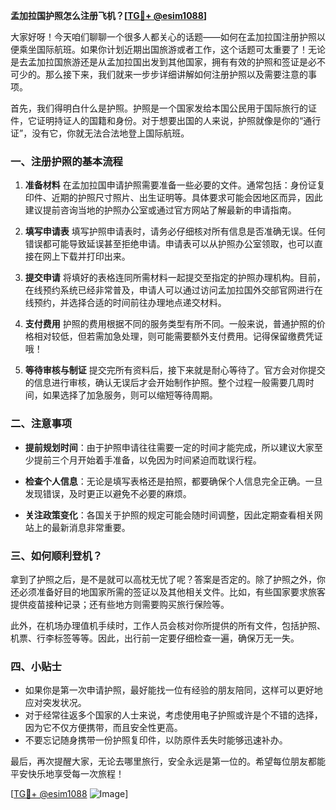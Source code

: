 **孟加拉国护照怎么注册飞机？[[TG💪+ @esim1088](https://t.me/s/esim1088)]**

大家好呀！今天咱们聊聊一个很多人都关心的话题——如何在孟加拉国注册护照以便乘坐国际航班。如果你计划近期出国旅游或者工作，这个话题可太重要了！无论是去孟加拉国旅游还是从孟加拉国出发到其他国家，拥有有效的护照和签证是必不可少的。那么接下来，我们就来一步步详细讲解如何注册护照以及需要注意的事项。

首先，我们得明白什么是护照。护照是一个国家发给本国公民用于国际旅行的证件，它证明持证人的国籍和身份。对于想要出国的人来说，护照就像是你的“通行证”，没有它，你就无法合法地登上国际航班。

### 一、注册护照的基本流程

1. **准备材料**
   在孟加拉国申请护照需要准备一些必要的文件。通常包括：身份证复印件、近期的护照尺寸照片、出生证明等。具体要求可能会因地区而异，因此建议提前咨询当地的护照办公室或通过官方网站了解最新的申请指南。

2. **填写申请表**
   填写护照申请表时，请务必仔细核对所有信息是否准确无误。任何错误都可能导致延误甚至拒绝申请。申请表可以从护照办公室领取，也可以直接在网上下载并打印出来。

3. **提交申请**
   将填好的表格连同所需材料一起提交至指定的护照办理机构。目前，在线预约系统已经非常普及，申请人可以通过访问孟加拉国外交部官网进行在线预约，并选择合适的时间前往办理地点递交材料。

4. **支付费用**
   护照的费用根据不同的服务类型有所不同。一般来说，普通护照的价格相对较低，但若需加急处理，则可能需要额外支付费用。记得保留缴费凭证哦！

5. **等待审核与制证**
   提交完所有资料后，接下来就是耐心等待了。官方会对你提交的信息进行审核，确认无误后才会开始制作护照。整个过程一般需要几周时间，如果选择了加急服务，则可以缩短等待周期。

### 二、注意事项

- **提前规划时间**：由于护照申请往往需要一定的时间才能完成，所以建议大家至少提前三个月开始着手准备，以免因为时间紧迫而耽误行程。
  
- **检查个人信息**：无论是填写表格还是拍照，都要确保个人信息完全正确。一旦发现错误，及时更正以避免不必要的麻烦。

- **关注政策变化**：各国关于护照的规定可能会随时间调整，因此定期查看相关网站上的最新消息非常重要。

### 三、如何顺利登机？

拿到了护照之后，是不是就可以高枕无忧了呢？答案是否定的。除了护照之外，你还必须准备好目的地国家所需的签证以及其他相关文件。比如，有些国家要求旅客提供疫苗接种记录；还有些地方则需要购买旅行保险等。

此外，在机场办理值机手续时，工作人员会核对你所提供的所有文件，包括护照、机票、行李标签等等。因此，出行前一定要仔细检查一遍，确保万无一失。

### 四、小贴士

- 如果你是第一次申请护照，最好能找一位有经验的朋友陪同，这样可以更好地应对突发状况。
- 对于经常往返多个国家的人士来说，考虑使用电子护照或许是个不错的选择，因为它不仅方便携带，而且安全性更高。
- 不要忘记随身携带一份护照复印件，以防原件丢失时能够迅速补办。

最后，再次提醒大家，无论去哪里旅行，安全永远是第一位的。希望每位朋友都能平安快乐地享受每一次旅程！

[[TG💪+ @esim1088](https://t.me/s/esim1088) ![Image](https://i.postimg.cc/4NQfJmqS/Snipaste-2025-05-13-00-14-12.png)]